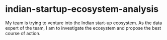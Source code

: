 # indian-startup-ecosystem-analysis
My team is trying to venture into the Indian start-up ecosystem. As the data expert of the team, I am to investigate the ecosystem and propose the best course of action.
